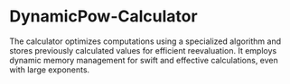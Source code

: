 # DynamicPow-Calculator
The calculator optimizes computations using a specialized algorithm and stores previously calculated values for efficient reevaluation. It employs dynamic memory management for swift and effective calculations, even with large exponents.

